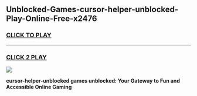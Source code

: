 
## Unblocked-Games-cursor-helper-unblocked-Play-Online-Free-x2476
<h3>
<a href="https://premium76.site?title=cursor-helper-unblocked&ref=26A">CLICK TO PLAY</a></h3>
<hr>

<h3>
<a href="https://premium76.site?title=cursor-helper-unblocked&ref=26A">CLICK 2 PLAY</a>
  
</h3>

<a href="https://premium76.site?title=cursor-helper-unblocked&ref=26A"><img src="https://clearcache.store/games.png"></a>


**cursor-helper-unblocked games unblocked: Your Gateway to Fun and Accessible Online Gaming**

